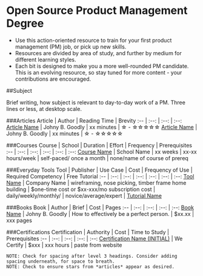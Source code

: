 # Open Source Product Management Degree

- Use this action-oriented resource to train for your first product management (PM) job, or pick up new skills. 
- Resources are divided by area of study, and further by medium for different learning styles.
- Each bit is designed to make you a more well-rounded PM candidate. This is an evolving resource, so stay tuned for more content - your contributions are encouraged.

##Subject

Brief writing, how subject is relevant to day-to-day work of a PM. Three lines or less, at desktop scale.

###Articles
Article | Author | Reading Time | Brevity
:-- | :--: | :--: | :--:
[Article Name](https://www.relevantlink.com) | Johny B. Goodly | xx minutes | ☆ - ☆☆☆☆☆
[Article Name](https://www.relevantlink.com) | Johny B. Goodly | xx minutes | ☆ - ☆☆☆☆☆

###Courses
Course | School | Duration | Effort | Frequency | Prerequisites
:-- | :--: | :--: | :--: | :--: | :--:
[Course Name](https://www.relevantlink.com) | School Name | xx weeks | xx-xx hours/week | self-paced/ once a month | none/name of course of prereq

###Everyday Tools
Tool | Publisher | Use Case | Cost | Frequency of Use | Required Competency | Free Tutorial
:-- | :--: | :--: | :--: | :--: | :--: | :--:
[Tool Name](https://www.relevantlink.com) | Company Name | wireframing, nose picking, timber frame home building | $one-time cost or $xx-xxx/mo subscription cost | daily/weekly/monthly/ | novice/average/expert | [Tutorial Name](https://www.relevantlink.com)

###Books
Book | Author | Brief | Cost | Pages
:-- | :--: | :--: | :--: | :--:
[Book Name](https://www.relevantlink.com) | Johny B. Goodly | How to effectively be a perfect person. | $xx.xx | xxx pages

###Certifications
Certification | Authority | Cost | Time to Study | Prerequisites
:-- | :--: | :--: | :--: | :--:
[Certification Name (INITIAL)](https://www.relevantlink.com) | We Certify | $xxx | xxx hours | paste from website

    NOTE: Check for spacing after level 3 headings. Consider adding spacing underneath, for space to breath.
    NOTE: Check to ensure stars from *articles* appear as desired.
